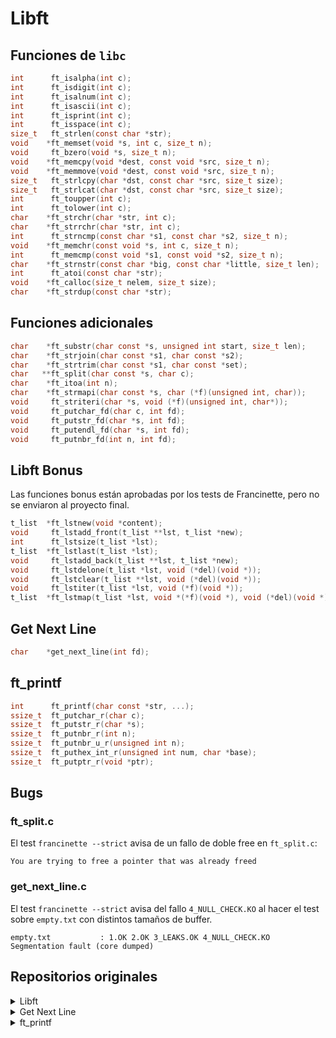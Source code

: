 # Libft

## Funciones de `libc`

```c
int      ft_isalpha(int c);
int      ft_isdigit(int c);
int      ft_isalnum(int c);
int      ft_isascii(int c);
int      ft_isprint(int c);
int      ft_isspace(int c);
size_t   ft_strlen(const char *str);
void    *ft_memset(void *s, int c, size_t n);
void     ft_bzero(void *s, size_t n);
void    *ft_memcpy(void *dest, const void *src, size_t n);
void    *ft_memmove(void *dest, const void *src, size_t n);
size_t   ft_strlcpy(char *dst, const char *src, size_t size);
size_t   ft_strlcat(char *dst, const char *src, size_t size);
int      ft_toupper(int c);
int      ft_tolower(int c);
char    *ft_strchr(char *str, int c);
char    *ft_strrchr(char *str, int c);
int      ft_strncmp(const char *s1, const char *s2, size_t n);
void    *ft_memchr(const void *s, int c, size_t n);
int      ft_memcmp(const void *s1, const void *s2, size_t n);
char    *ft_strnstr(const char *big, const char *little, size_t len);
int      ft_atoi(const char *str);
void    *ft_calloc(size_t nelem, size_t size);
char    *ft_strdup(const char *str);
```

## Funciones adicionales

```c
char    *ft_substr(char const *s, unsigned int start, size_t len);
char    *ft_strjoin(char const *s1, char const *s2);
char    *ft_strtrim(char const *s1, char const *set);
char   **ft_split(char const *s, char c);
char    *ft_itoa(int n);
char    *ft_strmapi(char const *s, char (*f)(unsigned int, char));
void     ft_striteri(char *s, void (*f)(unsigned int, char*));
void     ft_putchar_fd(char c, int fd);
void     ft_putstr_fd(char *s, int fd);
void     ft_putendl_fd(char *s, int fd);
void     ft_putnbr_fd(int n, int fd);
```

## Libft Bonus

Las funciones bonus están aprobadas por los tests de Francinette, pero no se enviaron al proyecto final.

```c
t_list  *ft_lstnew(void *content);
void     ft_lstadd_front(t_list **lst, t_list *new);
int      ft_lstsize(t_list *lst);
t_list  *ft_lstlast(t_list *lst);
void     ft_lstadd_back(t_list **lst, t_list *new);
void     ft_lstdelone(t_list *lst, void (*del)(void *));
void     ft_lstclear(t_list **lst, void (*del)(void *));
void     ft_lstiter(t_list *lst, void (*f)(void *));
t_list  *ft_lstmap(t_list *lst, void *(*f)(void *), void (*del)(void *));
```

## Get Next Line
```c
char    *get_next_line(int fd);
```

## ft_printf
```c
int      ft_printf(char const *str, ...);
ssize_t  ft_putchar_r(char c);
ssize_t  ft_putstr_r(char *s);
ssize_t  ft_putnbr_r(int n);
ssize_t  ft_putnbr_u_r(unsigned int n);
ssize_t  ft_puthex_int_r(unsigned int num, char *base);
ssize_t  ft_putptr_r(void *ptr);
```

## Bugs

### ft_split.c

El test `francinette --strict` avisa de un fallo de doble free en `ft_split.c`:

```
You are trying to free a pointer that was already freed
```

### get_next_line.c
El test `francinette --strict` avisa del fallo `4_NULL_CHECK.KO` al hacer el test sobre `empty.txt` con distintos tamaños de buffer.

```
empty.txt           : 1.OK 2.OK 3_LEAKS.OK 4_NULL_CHECK.KO 
Segmentation fault (core dumped)
```

## Repositorios originales
<details>
<summary>Libft</summary>

```
git@vogsphere-v2.42madrid.com:vogsphere/intra-uuid-a3b8dc3e-b88f-4c41-a80e-0b88c37fa243-6489439-danielji
```
</details>

<details>
<summary>Get Next Line</summary>

```
git@vogsphere-v2.42madrid.com:vogsphere/intra-uuid-f0678712-de9b-492e-baef-03b406eb120e-6523107-danielji
```
</details>

<details>
<summary>ft_printf</summary>

```
git@vogsphere-v2.42madrid.com:vogsphere/intra-uuid-b4a275c9-93f9-43a0-9ecd-8bf8c9d1621f-6569925-danielji
```
</details>